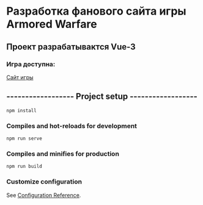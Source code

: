# Разработка фанового сайта игры Armored Warfare

## Проект разрабатывактся Vue-3

### Игра доступна:
[Сайт игры](https://awru.my.games/)

## ------------------ Project setup ------------------
```
npm install
```

### Compiles and hot-reloads for development
```
npm run serve
```

### Compiles and minifies for production
```
npm run build
```

### Customize configuration
See [Configuration Reference](https://cli.vuejs.org/config/).
